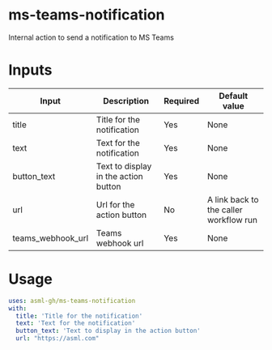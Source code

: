 # ms-teams-notification
Internal action to send a notification to MS Teams

# Inputs

|Input|Description|Required|Default value|
|---|---|---|---|
|title|Title for the notification|Yes|None|
|text|Text for the notification|Yes|None|
|button_text|Text to display in the action button|Yes|None|
|url|Url for the action button|No|A link back to the caller workflow run|
|teams_webhook_url|Teams webhook url|Yes|None|
# Usage

``` yaml
uses: asml-gh/ms-teams-notification
with: 
  title: 'Title for the notification'
  text: 'Text for the notification'
  button_text: 'Text to display in the action button'
  url: "https://asml.com"
```
